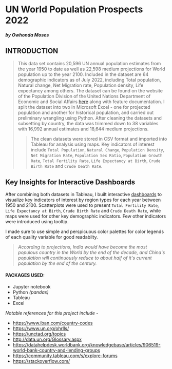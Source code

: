 # UN World Population Prospects 2022
##### _by Owhonda Moses_


## INTRODUCTION

> This data set contains 20,596 UN annual population estimates from the year 1950 to date as well as
22,598 medium projections for World population up to the year 2100. Included in the dataset are
64 demographic indicators as of July 2022, including Total population, Natural change, Net Migration rate,
Population density, Life expectancy among others. The dataset can be found on the website of the
Population Division of the United Nations Department of Economic and Social Affairs
[here](https://population.un.org/wpp/Download/Standard/MostUsed/) along with feature documentation.
I split the dataset into two in Microsoft Excel - one for projected population and another for historical
population, and carried out preliminary wrangling using Python. After cleaning the datasets and subsetting
by country, the data was trimmed down to 38 variables with 16,992 annual estimates and 18,644 medium
projections.
>> The clean datasets were stored in CSV format and imported into Tableau for analysis using maps. Key indicators
of interest include `Total Population`, `Natural Change`, `Population Density`, `Net Migration Rate`,
`Population Sex Ratio`, `Population Growth Rate`, `Total Fertility Rate`, `Life Expectancy at Birth`,
`Crude Birth Rate` and `Crude Death Rate`.


## Key Insights for Interactive Dashboards

After combining both datasets in Tableau, I built interactive [dashboards](https://public.tableau.com/views/UNWorldPopulationProspects2022/TotalPopulation?:language=en-US&:display_count=n&:origin=viz_share_link)
to visualize key indicators of interest by region types for each year between 1950 and 2100.
Scatterplots were used to present `Total Fertility Rate`, `Life Expectancy at Birth`,
`Crude Birth Rate` and `Crude Death Rate`, while maps were used for other key demographic indicators.
Few other indicators were introduced using tooltip.

I made sure to use simple and perspicuous color palettes for color legends of each quality variable for good
readabilty.
>_According to projections, India would have become the most populous country
in the World by the end of the decade, and China's population will continuously reduce to about half of it's
current population by the end of the century._


#### PACKAGES USED:

- Jupyter notebook
- Python _(pandas)_
- Tableau
- Excel

_Notable references for this project include -_

- https://www.iban.com/country-codes
- https://www.un.org/ohrlls/
- https://unctad.org/topics
- http://data.un.org/Glossary.aspx
- https://datahelpdesk.worldbank.org/knowledgebase/articles/906519-world-bank-country-and-lending-groups
- https://community.tableau.com/s/explore-forums
- https://stackoverflow.com/
